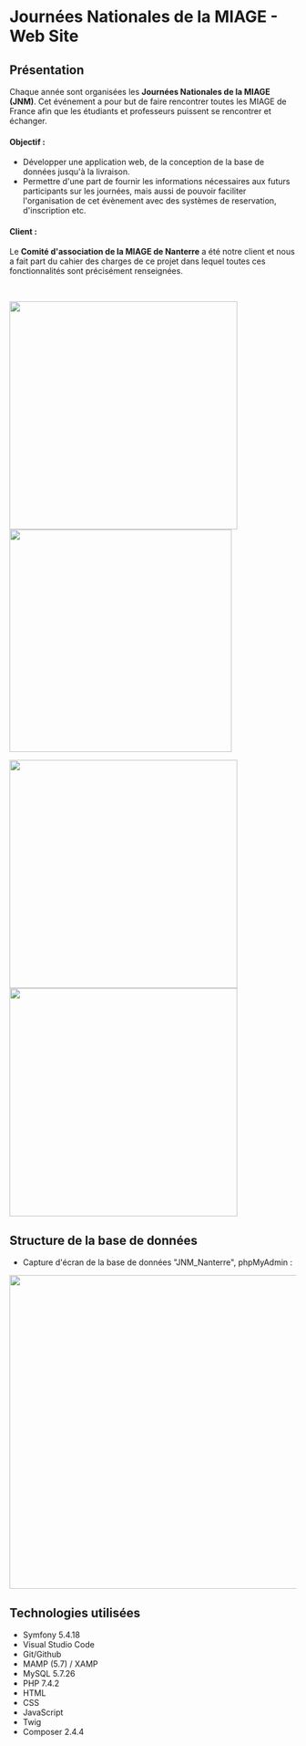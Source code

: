 <h1 > Journées Nationales de la MIAGE - Web Site </h1>

## Présentation
Chaque année sont organisées les **Journées Nationales de la MIAGE (JNM)**. Cet événement a pour but de faire rencontrer toutes les MIAGE de France afin que les
étudiants et professeurs puissent se rencontrer et échanger.
<br><h4>Objectif : </h4>
- Développer une application web, de la conception de la base de données jusqu'à la livraison. <br> 
- Permettre d'une part de fournir les informations nécessaires aux futurs participants sur les journées, mais aussi de pouvoir faciliter l'organisation de cet évènement avec des systèmes de reservation, d'inscription etc. <br>
<h4>Client : </h4>
Le <b>Comité d'association de la MIAGE de Nanterre</b> a été notre client et nous a fait part du cahier des charges de ce projet dans lequel toutes ces fonctionnalités sont précisément renseignées.<br>

<br><p align="" float="left">
  <img width=400 src="https://user-images.githubusercontent.com/73723037/230806682-9240f669-49d1-4b75-83cb-b2bf3e358e37.png">
  <img width=390 src="https://user-images.githubusercontent.com/73723037/230806421-fad90f71-8d04-449a-ac07-8c36ef3a4b74.png">
</p>
<p align="" float="left">
  <img width=400 src="https://user-images.githubusercontent.com/73723037/230808034-6c0f28b5-91f1-4932-a0d7-6fbd3833d89e.png">
  <img width=400 src="https://user-images.githubusercontent.com/73723037/230807020-973e4346-dc4d-4fd3-bae1-de791683bd1d.png">
</p>


## Structure de la base de données
- Capture d'écran de la base de données "JNM_Nanterre", phpMyAdmin : 
<p align="center">
  <img width=550 src="https://user-images.githubusercontent.com/73723037/230807187-9213d589-2a32-4955-9b3b-ef840b853539.png">
</p>

## Technologies utilisées
- Symfony 5.4.18
- Visual Studio Code
- Git/Github
- MAMP (5.7) / XAMP
- MySQL 5.7.26
- PHP 7.4.2
- HTML
- CSS
- JavaScript
- Twig
- Composer 2.4.4
